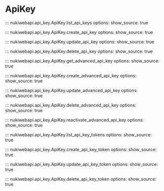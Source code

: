 # ApiKey

::: nukiwebapi.api_key.ApiKey.list_api_keys
    options:
      show_source: true

::: nukiwebapi.api_key.ApiKey.create_api_key
    options:
      show_source: true

::: nukiwebapi.api_key.ApiKey.update_api_key
    options:
      show_source: true

::: nukiwebapi.api_key.ApiKey.delete_api_key
    options:
      show_source: true

::: nukiwebapi.api_key.ApiKey.get_advanced_api_key
    options:
      show_source: true

::: nukiwebapi.api_key.ApiKey.create_advanced_api_key
    options:
      show_source: true

::: nukiwebapi.api_key.ApiKey.update_advanced_api_key
    options:
      show_source: true

::: nukiwebapi.api_key.ApiKey.delete_advanced_api_key
    options:
      show_source: true

::: nukiwebapi.api_key.ApiKey.reactivate_advanced_api_key
    options:
      show_source: true

::: nukiwebapi.api_key.ApiKey.list_api_key_tokens
    options:
      show_source: true

::: nukiwebapi.api_key.ApiKey.create_api_key_token
    options:
      show_source: true

::: nukiwebapi.api_key.ApiKey.update_api_key_token
    options:
      show_source: true

::: nukiwebapi.api_key.ApiKey.delete_api_key_token
    options:
      show_source: true

